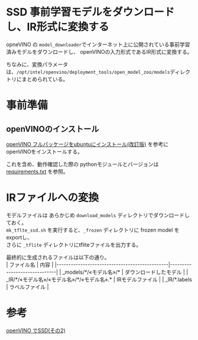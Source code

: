 # SSD 事前学習モデルをダウンロードし、IR形式に変換する

opneVINO の ``model_downloader``でインターネット上に公開されている事前学習済みモデルをダウンロードし、 openVINOの入力形式であるIR形式に変換する。

ちなみに、変換パラメータは、``/opt/intel/openvino/deployment_tools/open_model_zoo/models``ディレクトリにまとめられている。

# 事前準備

## openVINOのインストール

[openVINO フルパッケージをubuntuにインストール(改訂版)](https://ippei8jp.github.io/memoBlog/2020/06/16/openVINO_ubuntu_2.html) を参考にopenVINOをインストールする。

これを含め、動作確認した際の pythonモジュールとバージョンは [requirements.txt](requirements.txt) を参照。

# IRファイルへの変換

モデルファイルは あらかじめ ``download_models`` ディレクトリでダウンロードしておく。  
``mk_tflte_ssd.sh`` を実行すると、``_frozen`` ディレクトリに frozen model をexportし、  
さらに ``_tflite`` ディレクトリにtfliteファイルを出力する。  

最終的に生成されるファイルは以下の通り。  
| ファイル名                                         | 内容                                              |
|-----------------------------------------------|------------------------------|
| _models/\*/«モデル名»/\*                      | ダウンロードしたモデル       |
| _IR/\*/«モデル名»/«モデル名»/\*/«モデル名».*  | IRモデルファイル             |
| _IR/*.labels                                  | ラベルファイル               |

# 参考  

[openVINO でSSD(その2)](https://ippei8jp.github.io/memoBlog/2019/12/18/openVINO_SSD_2.html)  

